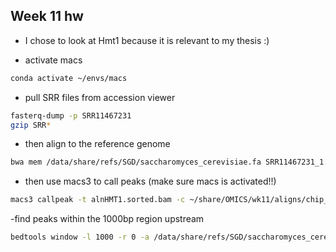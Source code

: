 ## Week 11 hw

- I chose to look at Hmt1 because it is relevant to my thesis :)

- activate macs
```bash
conda activate ~/envs/macs
```
- pull SRR files from accession viewer
```bash
fasterq-dump -p SRR11467231
gzip SRR*
```

- then align to the reference genome
```bash
bwa mem /data/share/refs/SGD/saccharomyces_cerevisiae.fa SRR11467231_1.fastq.gz SRR11467231_2.fastq.gz | samtools sort > alnHMT1.sorted.bam
```

- then use macs3 to call peaks (make sure macs is activated!!)
```bash
macs3 callpeak -t alnHMT1.sorted.bam -c ~/share/OMICS/wk11/aligns/chip_notag_rep1.sorted.bam -f BAMPE -B --outdir output -n HMT1_peaks -g 12e6
```

-find peaks within the 1000bp region upstream
```bash
bedtools window -l 1000 -r 0 -a /data/share/refs/SGD/saccharomyces_cerevisiae.gff -b output/HMT1_peaks_peaks.narrowPeak -u > output/hits/HMT1_hits.gff
```
